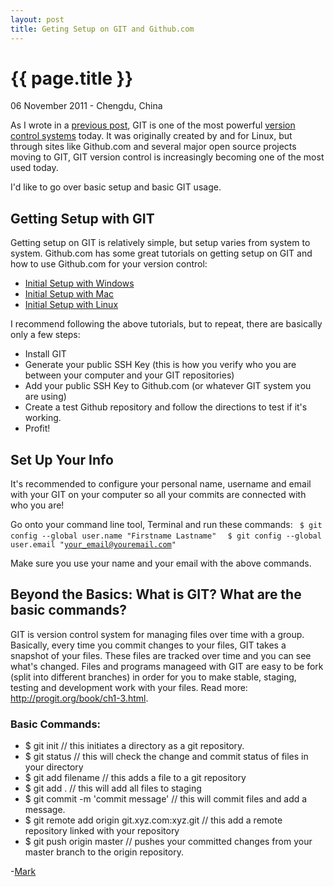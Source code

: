 ```yaml
---
layout: post
title: Geting Setup on GIT and Github.com
---
```


{{ page.title }}
================

<p class="meta">06 November 2011 - Chengdu, China</p>

As I wrote in a [previous post](http://swufedrupal.github.com/2011/11/01/building-github-blog-for-swufedrupal.html), GIT is one of the most powerful [version control systems](http://en.wikipedia.org/wiki/Revision_control) today. It was originally created by and for Linux, but through sites like Github.com and several major open source projects moving to GIT, GIT version control is increasingly becoming one of the most used today. 

I'd like to go over basic setup and basic GIT usage. 

## Getting Setup with GIT

Getting setup on GIT is relatively simple, but setup varies from system to system. Github.com has some great tutorials on getting setup on GIT and how to use Github.com for your version control:

* [Initial Setup with Windows](http://help.github.com/win-set-up-git/)
* [Initial Setup with Mac](http://help.github.com/mac-set-up-git/)
* [Initial Setup with Linux](http://help.github.com/linux-set-up-git/)

I recommend following the above tutorials, but to repeat, there are basically only a few steps:

* Install GIT
* Generate your public SSH Key (this is how you verify who you are between your computer and your GIT repositories)
* Add your public SSH Key to Github.com (or whatever GIT system you are using)
* Create a test Github repository and follow the directions to test if it's working.
* Profit!

## Set Up Your Info

It's recommended to configure your personal name, username and email with your GIT on your computer so all your commits are connected with who you are! 

Go onto your command line tool, Terminal and run these commands:
<code>
$ git config --global user.name "Firstname Lastname"
</code>
<code>
$ git config --global user.email "your_email@youremail.com"
</code>

Make sure you use your name and your email with the above commands. 

## Beyond the Basics: What is GIT? What are the basic commands? 

GIT is version control system for managing files over time with a group. Basically, every time you commit changes to your files, GIT takes a snapshot of your files. These files are tracked over time and you can see what's changed. Files and programs manageed with GIT are easy to be fork (split into different branches) in order for you to make stable, staging, testing and development work with your files. Read more: <http://progit.org/book/ch1-3.html>.

### Basic Commands: 
* $ git init // this initiates a directory as a git repository. 
* $ git status // this will check the change and commit status of files in your directory
* $ git add filename // this adds a file to a git repository
* $ git add . // this will add all files to staging 
* $ git commit -m 'commit message'  // this will commit files and add a message. 
* $ git remote add origin git.xyz.com:xyz.git  // this add a remote repository linked with your repository
* $ git push origin master // pushes your committed changes from your master branch to the origin repository. 

-[Mark](http://github.com/markwk)